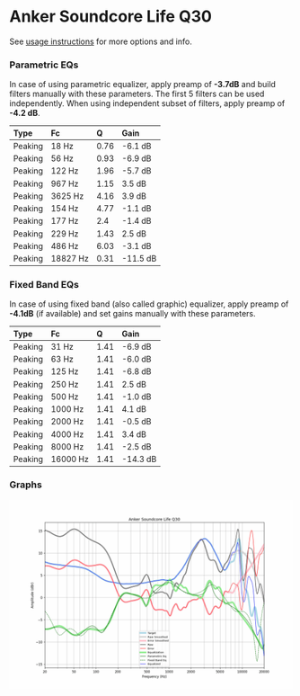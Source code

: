 # Anker Soundcore Life Q30
See [usage instructions](https://github.com/jaakkopasanen/AutoEq#usage) for more options and info.

### Parametric EQs
In case of using parametric equalizer, apply preamp of **-3.7dB** and build filters manually
with these parameters. The first 5 filters can be used independently.
When using independent subset of filters, apply preamp of **-4.2 dB**.

| Type    | Fc       |    Q | Gain     |
|:--------|:---------|:-----|:---------|
| Peaking | 18 Hz    | 0.76 | -6.1 dB  |
| Peaking | 56 Hz    | 0.93 | -6.9 dB  |
| Peaking | 122 Hz   | 1.96 | -5.7 dB  |
| Peaking | 967 Hz   | 1.15 | 3.5 dB   |
| Peaking | 3625 Hz  | 4.16 | 3.9 dB   |
| Peaking | 154 Hz   | 4.77 | -1.1 dB  |
| Peaking | 177 Hz   | 2.4  | -1.4 dB  |
| Peaking | 229 Hz   | 1.43 | 2.5 dB   |
| Peaking | 486 Hz   | 6.03 | -3.1 dB  |
| Peaking | 18827 Hz | 0.31 | -11.5 dB |

### Fixed Band EQs
In case of using fixed band (also called graphic) equalizer, apply preamp of **-4.1dB**
(if available) and set gains manually with these parameters.

| Type    | Fc       |    Q | Gain     |
|:--------|:---------|:-----|:---------|
| Peaking | 31 Hz    | 1.41 | -6.9 dB  |
| Peaking | 63 Hz    | 1.41 | -6.0 dB  |
| Peaking | 125 Hz   | 1.41 | -6.8 dB  |
| Peaking | 250 Hz   | 1.41 | 2.5 dB   |
| Peaking | 500 Hz   | 1.41 | -1.0 dB  |
| Peaking | 1000 Hz  | 1.41 | 4.1 dB   |
| Peaking | 2000 Hz  | 1.41 | -0.5 dB  |
| Peaking | 4000 Hz  | 1.41 | 3.4 dB   |
| Peaking | 8000 Hz  | 1.41 | -2.5 dB  |
| Peaking | 16000 Hz | 1.41 | -14.3 dB |

### Graphs
![](./Anker%20Soundcore%20Life%20Q30.png)